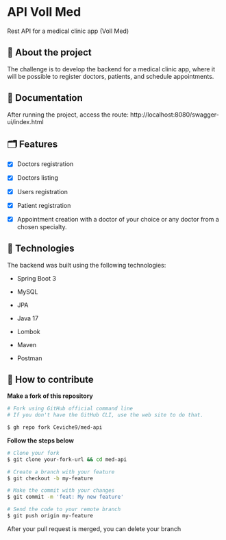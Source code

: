 # API Voll Med

Rest API for a medical clinic app (Voll Med)

## 🏦 About the project

The challenge is to develop the backend for a medical clinic app, where it will be possible to register doctors, patients, and schedule appointments.

## 📃 Documentation

After running the project, access the route: http://localhost:8080/swagger-ui/index.html

## 🗂 Features

- [x] Doctors registration

- [x] Doctors listing

- [x] Users registration

- [x] Patient registration

- [x] Appointment creation with a doctor of your choice or any doctor from a chosen specialty.


## 🚀 Technologies

The backend was built using the following technologies:

- Spring Boot 3

- MySQL

- JPA

- Java 17

- Lombok

- Maven

- Postman


## 🤔 How to contribute

**Make a fork of this repository**

```bash
# Fork using GitHub official command line
# If you don't have the GitHub CLI, use the web site to do that.

$ gh repo fork Ceviche9/med-api
```

**Follow the steps below**

```bash
# Clone your fork
$ git clone your-fork-url && cd med-api

# Create a branch with your feature
$ git checkout -b my-feature

# Make the commit with your changes
$ git commit -m 'feat: My new feature'

# Send the code to your remote branch
$ git push origin my-feature
```

After your pull request is merged, you can delete your branch
